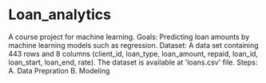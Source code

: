 # Loan_analytics
A course project for machine learning.
Goals: Predicting loan amounts by machine learning models such as regression.
Dataset: A data set containing 443 rows and 8 columns (client_id, loan_type, loan_amount, repaid, loan_id, loan_start, loan_end, rate).
The dataset is available at 'loans.csv' file.
Steps:
A. Data Prepration
B. Modeling

